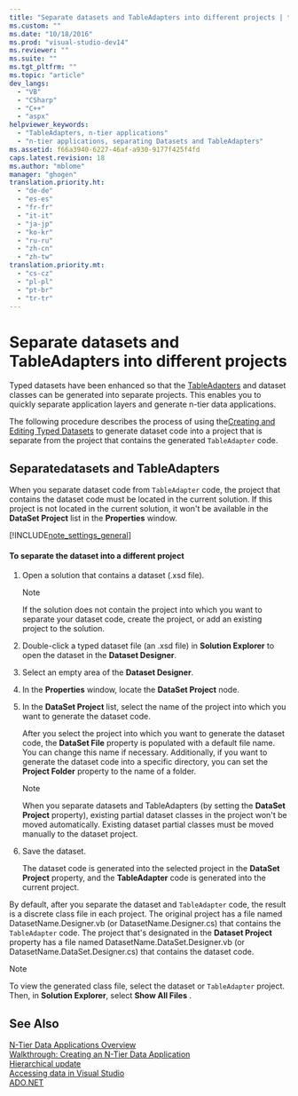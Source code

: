 ```yaml
---
title: "Separate datasets and TableAdapters into different projects | testtitle"
ms.custom: ""
ms.date: "10/18/2016"
ms.prod: "visual-studio-dev14"
ms.reviewer: ""
ms.suite: ""
ms.tgt_pltfrm: ""
ms.topic: "article"
dev_langs: 
  - "VB"
  - "CSharp"
  - "C++"
  - "aspx"
helpviewer_keywords: 
  - "TableAdapters, n-tier applications"
  - "n-tier applications, separating Datasets and TableAdapters"
ms.assetid: f66a3940-6227-46af-a930-9177f425f4fd
caps.latest.revision: 18
ms.author: "mblome"
manager: "ghogen"
translation.priority.ht: 
  - "de-de"
  - "es-es"
  - "fr-fr"
  - "it-it"
  - "ja-jp"
  - "ko-kr"
  - "ru-ru"
  - "zh-cn"
  - "zh-tw"
translation.priority.mt: 
  - "cs-cz"
  - "pl-pl"
  - "pt-br"
  - "tr-tr"
---
```

# Separate datasets and TableAdapters into different projects
Typed datasets have been enhanced so that the [TableAdapters](../Topic/TableAdapters.md) and dataset classes can be generated into separate projects. This enables you to quickly separate application layers and generate n-tier data applications.  
  
 The following procedure describes the process of using the[Creating and Editing Typed Datasets](../data-tools/creating-and-editing-typed-datasets.md) to generate dataset code into a project that is separate from the project that contains the generated `TableAdapter` code.  
  
## Separatedatasets and TableAdapters  
 When you separate dataset code from `TableAdapter` code, the project that  contains the dataset code must be located in the current solution. If this project is not located in the current solution, it won't be available in the **DataSet Project** list in the **Properties** window.  
  
 [!INCLUDE[note_settings_general](../data-tools/includes/note_settings_general_md.md)]  
  
#### To separate the dataset into a different project  
  
1.  Open a solution that contains a dataset (.xsd file).  
  
    > [!NOTE]
    >  If the solution does not contain the project into which you want to separate your dataset code, create the project, or add an existing project to the solution.  
  
2.  Double-click a typed dataset file (an .xsd file) in **Solution Explorer** to open the dataset in the **Dataset Designer**.  
  
3.  Select an empty area of the **Dataset Designer**.  
  
4.  In the **Properties** window, locate the **DataSet Project** node.  
  
5.  In the **DataSet Project** list, select the name of the project into which you want to generate the dataset code.  
  
     After you select the project into which you want to generate the dataset code, the **DataSet File** property is populated with a default file name. You can change this name if necessary. Additionally, if you want to generate the dataset code into a specific directory, you can set the **Project Folder** property to the name of a folder.  
  
    > [!NOTE]
    >  When you separate datasets and TableAdapters (by setting the **DataSet Project** property), existing partial dataset classes in the project won't be moved automatically. Existing dataset partial classes must be  moved manually to the dataset project.  
  
6.  Save the dataset.  
  
     The dataset code is generated into the selected project  in the **DataSet Project** property, and the **TableAdapter** code is generated into the current project.  
  
 By default, after you separate the dataset and `TableAdapter` code, the result is a discrete class file in each project. The original project has a file  named DatasetName.Designer.vb (or DatasetName.Designer.cs) that contains the `TableAdapter` code. The project that's designated in the **Dataset Project** property has a file named DatasetName.DataSet.Designer.vb (or DatasetName.DataSet.Designer.cs) that contains the dataset code.  
  
> [!NOTE]
>  To view the generated class file, select the dataset or `TableAdapter` project. Then, in  **Solution Explorer**, select **Show All Files** .  
  
## See Also  
 [N-Tier Data Applications Overview](../data-tools/n-tier-data-applications-overview.md)   
 [Walkthrough: Creating an N-Tier Data Application](../data-tools/walkthrough--creating-an-n-tier-data-application.md)   
 [Hierarchical update](../data-tools/hierarchical-update.md)   
 [Accessing data in Visual Studio](../data-tools/accessing-data-in-visual-studio.md)   
 [ADO.NET](../Topic/ADO.NET.md)